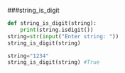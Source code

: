 ###string_is_digit
```python
def string_is_digit(string):
    print(string.isdigit())
string=str(input("Enter string: "))
string_is_digit(string)
```
```python
string="1234"
string_is_digit(string) #True
```
